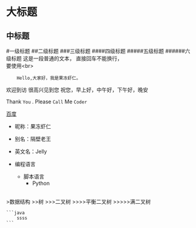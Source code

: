 大标题
====
中标题
-------
#一级标题
##二级标题
###三级标题
####四级标题
#####五级标题
######六级标题
这是一段普通的文本，
直接回车不能换行，<br>
要使用\<br><br>

        Hello,大家好，我是果冻虾仁。

欢迎到访
很高兴见到您
祝您，早上好，中午好，下午好，晚安

Thank `You` . Please `Call` Me `Coder`

[百度](http://www.baidu.com "悬停显示")

* 昵称：果冻虾仁
* 别名：隔壁老王
* 英文名：Jelly


* 编程语言
    * 脚本语言
        * Python
<br>
>数据结构
>>树
>>>二叉树
>>>>平衡二叉树
>>>>>满二叉树


	```java
		ssss
	```
